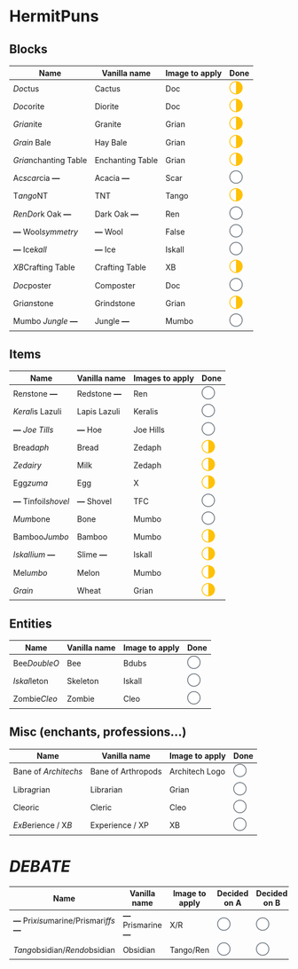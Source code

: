 # HermitPuns


## Blocks
|Name|Vanilla name|Image to apply|Done|
|----|------------|--------------|----|
|*Do*ctus|Cactus|Doc|<img src='language.svg' alt='Checked box'>|
|*Doc*orite|Diorite|Doc|<img src='language.svg' alt='Checked box'>|
|*Grian*ite|Granite|Grian|<img src='language.svg' alt='Checked box'>|
|*Grain* Bale|Hay Bale|Grian|<img src='language.svg' alt='Checked box'>|
|*Gria*nchanting Table|Enchanting Table|Grian|<img src='language.svg' alt='Checked box'>|
|Ac*scar*cia **—**|Acacia **—**|Scar|<img src='unchecked.svg' alt='Unchecked box'>|
|T*ango*NT|TNT|Tango|<img src='language.svg' alt='Checked box'>|
|*RenDo*rk Oak **—**|Dark Oak **—**|Ren|<img src='unchecked.svg' alt='Unchecked box'>|
|**—** Wool*symmetry*|**—** Wool|False|<img src='unchecked.svg' alt='Unchecked box'>|
|**—** Ice*kall*|**—** Ice|Iskall|<img src='unchecked.svg' alt='Unchecked box'>|
|*XB*Crafting Table|Crafting Table|XB|<img src='language.svg' alt='Checked box'>|
|*Doc*poster|Composter|Doc|<img src='unchecked.svg' alt='Unchecked box'>|
|Gri*an*stone|Grindstone|Grian|<img src='language.svg' alt='Checked box'>|
|Mumbo *Jungle* **—**|Jungle **—**|Mumbo|<img src='unchecked.svg' alt='Unchecked box'>

## Items
|Name|Vanilla name|Images to apply|Done|
|----|------------|---------------|----|
|Re*n*stone **—**|Redstone **—**|Ren|<img src='unchecked.svg' alt='Unchecked box'>|
|*Keral*is Lazuli|Lapis Lazuli|Keralis|<img src='unchecked.svg' alt='Unchecked box'>|
|**—** *Joe Tills*|**—** Hoe|Joe Hills|<img src='unchecked.svg' alt='Unchecked box'>|
|Bread*aph*|Bread|Zedaph|<img src='language.svg' alt='Checked box'>|
|*Zedairy*|Milk|Zedaph|<img src='language.svg' alt='Checked box'>|
|Egg*zuma*|Egg|X|<img src='language.svg' alt='Checked box'>|
|**—** Tinfoil*shovel*|**—** Shovel|TFC|<img src='unchecked.svg' alt='Unchecked box'>|
|*Mum*bone|Bone|Mumbo|<img src='unchecked.svg' alt='Unchecked box'>|
|Bamboo*Jumbo*|Bamboo|Mumbo|<img src='language.svg' alt='Checked box'>|
|*Iskallium* **—**|Slime **—**|Iskall|<img src='language.svg' alt='Checked box'>|
|Mel*umbo*|Melon|Mumbo|<img src='language.svg' alt='Checked box'>|
|*Grain*|Wheat|Grian|<img src='language.svg' alt='Checked box'>|

## Entities
|Name|Vanilla name|Image to apply|Done|
|----|------------|--------------|----|
|Bee*DoubleO*|Bee|Bdubs|<img src='unchecked.svg' alt='Unchecked box'>|
|*Iskal*leton|Skeleton|Iskall|<img src='unchecked.svg' alt='Unchecked box'>|
|Zombie*Cleo*|Zombie|Cleo|<img src='unchecked.svg' alt='Unchecked box'>|

## Misc (enchants, professions...)
|Name|Vanilla name|Image to apply|Done|
|----|------------|--------------|----|
|Bane of *Architechs*|Bane of Arthropods|Architech Logo|<img src='unchecked.svg' alt='Unchecked box'>|
|Libra*g*rian|Librarian|Grian|<img src='unchecked.svg' alt='Unchecked box'>|
|Cle*o*ric|Cleric|Cleo|<img src='unchecked.svg' alt='Unchecked box'>|
|*ExB*erience / X*B*|Experience / XP|XB|<img src='unchecked.svg' alt='Unchecked box'>

# ***DEBATE***
|Name|Vanilla name|Image to apply|Decided on A|Decided on B|
|----|------------|--------------|------------|------------|
|**—** Pri*xisu*marine/Prismari*ffs* **—**|**—** Prismarine **—**|X/R|<img src='unchecked.svg' alt='Unchecked box'>|<img src='unchecked.svg' alt='Unchecked box'>|
|*Tang*obsidian/*Rendo*bsidian|Obsidian|Tango/Ren|<img src='unchecked.svg' alt='Unchecked box'>|<img src='unchecked.svg' alt='Unchecked box'>|